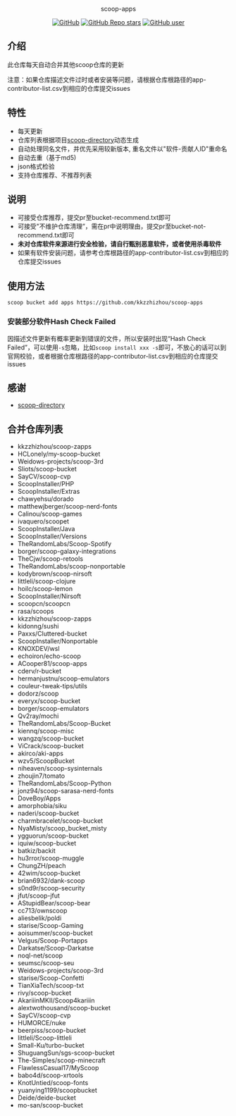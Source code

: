<p align="center">
  scoop-apps
</p>
<p align="center">
  <a href="https://github.com/kkzzhizhou/scoop-apps"><img alt="GitHub" src="https://img.shields.io/badge/Readme--Style-standard--repository-brightgreen?style=flat-square&color=f83500"/></a>
  <a href="https://github.com/kkzzhizhou/scoop-apps"><img alt="GitHub Repo stars" src="https://img.shields.io/github/stars/kkzzhizhou/scoop-apps?style=flat-square"/></a>
  <a href="https://github.com/kkzzhizhou"><img alt="GitHub user" src="https://img.shields.io/badge/author-kkzzhizhou-brightgreen?style=flat-square"/></a>
</p>


## 介绍

此仓库每天自动合并其他scoop仓库的更新

注意：如果仓库描述文件过时或者安装等问题，请根据仓库根路径的app-contributor-list.csv到相应的仓库提交issues

## 特性

- 每天更新
- 仓库列表根据项目[scoop-directory](https://github.com/rasa/scoop-directory)动态生成
- 自动处理同名文件，并优先采用较新版本, 重名文件以"软件-贡献人ID"重命名
- 自动去重（基于md5)
- json格式检验
- 支持仓库推荐、不推荐列表

## 说明

- 可接受仓库推荐，提交pr至bucket-recommend.txt即可
- 可接受"不维护仓库清理”，需在pr中说明理由，提交pr至bucket-not-recommend.txt即可
- **未对仓库软件来源进行安全检验，请自行甄别恶意软件，或者使用杀毒软件**
- 如果有软件安装问题，请参考仓库根路径的app-contributor-list.csv到相应的仓库提交issues

## 使用方法

```
scoop bucket add apps https://github.com/kkzzhizhou/scoop-apps
```

### 安装部分软件Hash Check Failed



因描述文件更新有概率更新到错误的文件，所以安装时出现“Hash Check Failed”，可以使用`-s`忽略，比如`scoop install xxx -s`即可，不放心的话可以到官网校验，或者根据仓库根路径的app-contributor-list.csv到相应的仓库提交issues

## 感谢

- [scoop-directory](https://github.com/rasa/scoop-directory)

## 合并仓库列表

- kkzzhizhou/scoop-zapps
- HCLonely/my-scoop-bucket
- Weidows-projects/scoop-3rd
- Sliots/scoop-bucket
- SayCV/scoop-cvp
- ScoopInstaller/PHP
- ScoopInstaller/Extras
- chawyehsu/dorado
- matthewjberger/scoop-nerd-fonts
- Calinou/scoop-games
- ivaquero/scoopet
- ScoopInstaller/Java
- ScoopInstaller/Versions
- TheRandomLabs/Scoop-Spotify
- borger/scoop-galaxy-integrations
- TheCjw/scoop-retools
- TheRandomLabs/scoop-nonportable
- kodybrown/scoop-nirsoft
- littleli/scoop-clojure
- hoilc/scoop-lemon
- ScoopInstaller/Nirsoft
- scoopcn/scoopcn
- rasa/scoops
- kkzzhizhou/scoop-zapps
- kidonng/sushi
- Paxxs/Cluttered-bucket
- ScoopInstaller/Nonportable
- KNOXDEV/wsl
- echoiron/echo-scoop
- ACooper81/scoop-apps
- cderv/r-bucket
- hermanjustnu/scoop-emulators
- couleur-tweak-tips/utils
- dodorz/scoop
- everyx/scoop-bucket
- borger/scoop-emulators
- Qv2ray/mochi
- TheRandomLabs/Scoop-Bucket
- kiennq/scoop-misc
- wangzq/scoop-bucket
- ViCrack/scoop-bucket
- akirco/aki-apps
- wzv5/ScoopBucket
- niheaven/scoop-sysinternals
- zhoujin7/tomato
- TheRandomLabs/Scoop-Python
- jonz94/scoop-sarasa-nerd-fonts
- DoveBoy/Apps
- amorphobia/siku
- naderi/scoop-bucket
- charmbracelet/scoop-bucket
- NyaMisty/scoop_bucket_misty
- ygguorun/scoop-bucket
- iquiw/scoop-bucket
- batkiz/backit
- hu3rror/scoop-muggle
- ChungZH/peach
- 42wim/scoop-bucket
- brian6932/dank-scoop
- s0nd9r/scoop-security
- jfut/scoop-jfut
- AStupidBear/scoop-bear
- cc713/ownscoop
- aliesbelik/poldi
- starise/Scoop-Gaming
- aoisummer/scoop-bucket
- Velgus/Scoop-Portapps
- Darkatse/Scoop-Darkatse
- noql-net/scoop
- seumsc/scoop-seu
- Weidows-projects/scoop-3rd
- starise/Scoop-Confetti
- TianXiaTech/scoop-txt
- rivy/scoop-bucket
- AkariiinMKII/Scoop4kariiin
- alextwothousand/scoop-bucket
- SayCV/scoop-cvp
- HUMORCE/nuke
- beerpiss/scoop-bucket
- littleli/Scoop-littleli
- Small-Ku/turbo-bucket
- ShuguangSun/sgs-scoop-bucket
- The-Simples/scoop-minecraft
- FlawlessCasual17/MyScoop
- babo4d/scoop-xrtools
- KnotUntied/scoop-fonts
- yuanying1199/scoopbucket
- Deide/deide-bucket
- mo-san/scoop-bucket
